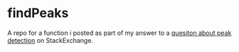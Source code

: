 # findPeaks

A repo for a function i posted as part of my answer to a [quesiton about peak detection](http://stats.stackexchange.com/questions/22974/how-to-find-local-peaks-valleys-in-a-series-of-data/164830#164830) on StackExchange.
